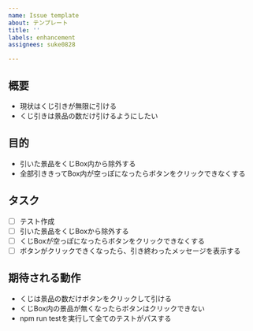 ```yaml
---
name: Issue template
about: テンプレート
title: ''
labels: enhancement
assignees: suke0828

---
```


## 概要
- 現状はくじ引きが無限に引ける
- くじ引きは景品の数だけ引けるようにしたい

## 目的
- 引いた景品をくじBox内から除外する
- 全部引ききってBox内が空っぽになったらボタンをクリックできなくする

## タスク
- [ ] テスト作成
- [ ] 引いた景品をくじBoxから除外する
- [ ] くじBoxが空っぽになったらボタンをクリックできなくする
- [ ] ボタンがクリックできくなったら、引き終わったメッセージを表示する

## 期待される動作
- くじは景品の数だけボタンをクリックして引ける
- くじBox内の景品が無くなったらボタンはクリックできない
- npm run testを実行して全てのテストがパスする
